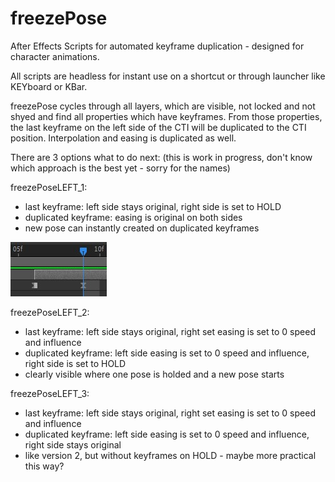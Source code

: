 # freezePose
After Effects Scripts for automated keyframe duplication - designed for character animations.

All scripts are headless for instant use on a shortcut or through launcher like KEYboard or KBar.

freezePose cycles through all layers, which are visible, not locked and not shyed and find all properties which have keyframes.
From those properties, the last keyframe on the left side of the CTI will be duplicated to the CTI position. Interpolation and easing is duplicated as well. 

There are 3 options what to do next: (this is work in progress, don't know which approach is the best yet - sorry for the names)

freezePoseLEFT_1:
- last keyframe: left side stays original, right side is set to HOLD
- duplicated keyframe: easing is original on both sides
- new pose can instantly created on duplicated keyframes

![freezePoseLEFT_1](https://github.com/VogelMoritz/freezePose/blob/master/1.jpg?raw=true)



freezePoseLEFT_2:
- last keyframe: left side stays original, right set easing is set to 0 speed and influence
- duplicated keyframe: left side easing is set to 0 speed and influence, right side is set to HOLD
- clearly visible where one pose is holded and a new pose starts



freezePoseLEFT_3:
- last keyframe: left side stays original, right set easing is set to 0 speed and influence
- duplicated keyframe: left side easing is set to 0 speed and influence, right side stays original
- like version 2, but without keyframes on HOLD - maybe more practical this way?
